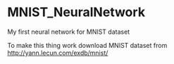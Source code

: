 # MNIST_NeuralNetwork
My first neural network for MNIST dataset

To make this thing work download MNIST dataset from http://yann.lecun.com/exdb/mnist/
